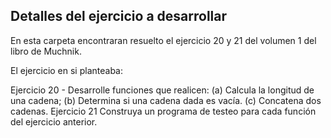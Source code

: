 ## Detalles del ejercicio a desarrollar
En esta carpeta encontraran resuelto el ejercicio 20 y 21 del volumen 1 del libro de Muchnik.

El ejercicio en si planteaba:

Ejercicio 20  - Desarrolle funciones que realicen:
    (a) Calcula la longitud de una cadena;
    (b) Determina si una cadena dada es vacía.
    (c) Concatena dos cadenas.
Ejercicio 21 
    Construya un programa de testeo para cada función del ejercicio anterior.